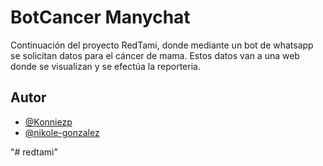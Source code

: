 
# BotCancer Manychat

Continuación del proyecto RedTami, donde mediante un bot de whatsapp se solicitan datos para el cáncer de mama. Estos datos van a una web donde se visualizan y se efectúa la reporteria.

## Autor
- [@Konniezp](https://github.com/Konniezp)
- [@nikole-gonzalez](https://github.com/nikole-gonzalez)

  
"# redtami" 
